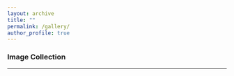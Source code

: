 ```yaml
---
layout: archive
title: ""
permalink: /gallery/
author_profile: true
---
```


### Image Collection
___

